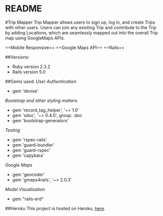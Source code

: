 # README

#Trip Mapper
Trip Mapper allows users to sign up, log in, and create Trips with other users. Users can join any existing Trip and contribute to the Trip by adding Locations, which are seamlessly mapped out into the overall Trip map using GoogleMaps APIs.

==Mobile Responsive== ==Google Maps API== ==Rails== 

##Versions:

* Ruby version 2.3.2
* Rails version 5.0

##Gems used:
*User Authentication*
* gem 'devise'

*Bootstrap and other styling matters* 
* gem 'record_tag_helper', '~> 1.0'
* gem 'sdoc', '~> 0.4.0', group: :doc
* gem 'bootstrap-generators'

*Testing*
* gem 'rspec-rails'
* gem 'guard-bundler'
* gem 'guard-rspec'
* gem 'capybara'

*Google Maps*
* gem 'geocoder'
* gem 'gmaps4rails', '~> 2.0.3'

*Model Visualisation*
* gem "rails-erd"

##Heroku
This project is hosted on Heroku, [here](https://afternoon-mesa-49013.herokuapp.com).
